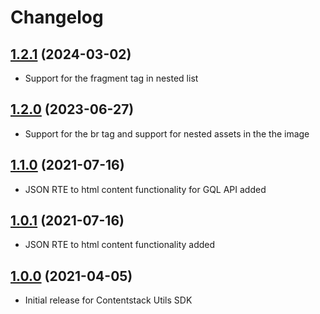 # Changelog
## [1.2.1](https://github.com/contentstack/contentstack-utils-php/tree/v1.2.1) (2024-03-02)
  - Support for the fragment tag in nested list 
## [1.2.0](https://github.com/contentstack/contentstack-utils-php/tree/v1.2.0) (2023-06-27)
  - Support for the br tag and support for nested assets in the the image
## [1.1.0](https://github.com/contentstack/contentstack-utils-php/tree/v1.1.0) (2021-07-16)
  - JSON RTE to html content functionality for GQL API added
## [1.0.1](https://github.com/contentstack/contentstack-utils-php/tree/v1.0.1) (2021-07-16)
  - JSON RTE to html content functionality added

## [1.0.0](https://github.com/contentstack/contentstack-utils-php/tree/v1.0.0) (2021-04-05)
  - Initial release for Contentstack Utils SDK
